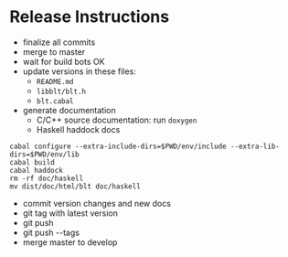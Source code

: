 # Release Instructions

  * finalize all commits
  * merge to master
  * wait for build bots OK
  * update versions in these files:
    - `README.md`
    - `libblt/blt.h`
    - `blt.cabal`
  * generate documentation
    - C/C++ source documentation: run `doxygen`
    - Haskell haddock docs

```
cabal configure --extra-include-dirs=$PWD/env/include --extra-lib-dirs=$PWD/env/lib
cabal build
cabal haddock
rm -rf doc/haskell
mv dist/doc/html/blt doc/haskell
```

  * commit version changes and new docs
  * git tag with latest version
  * git push
  * git push --tags
  * merge master to develop
